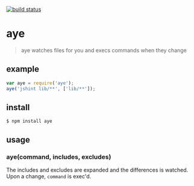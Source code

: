 [![build status](https://secure.travis-ci.org/matomesc/aye.png)](http://travis-ci.org/matomesc/aye)
# aye

> aye watches files for you and execs commands when they change

## example

```javascript
var aye = require('aye');
aye('jshint lib/**', ['lib/**']);
```

## install

```
$ npm install aye
```

## usage

### aye(command, includes, excludes)

The includes and excludes are expanded and the differences is watched. Upon a change, `command` is exec'd.